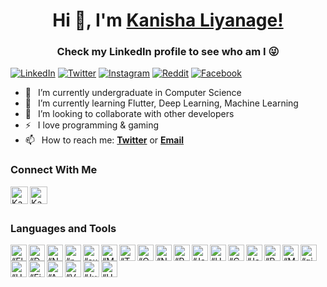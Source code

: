 <h1 align="center"> Hi 👋, I'm <a href="https://github.com/KanishaLiyanage?sub_confirmation=1">Kanisha Liyanage!</a></h1>
<h3 align="center">Check my LinkedIn profile to see who am I 😜</h3>

[![LinkedIn](https://img.shields.io/badge/LinkedIn-%230077B5.svg?logo=linkedin&logoColor=white)](https://linkedin.com/in/kanisha-liyanage)
[![Twitter](https://img.shields.io/badge/Twitter-%231DA1F2.svg?logo=Twitter&logoColor=white)](https://twitter.com/dilumkanisha)
[![Instagram](https://img.shields.io/badge/Instagram-%23E4405F.svg?logo=Instagram&logoColor=white)](https://instagram.com/kanisha_liyanage)
[![Reddit](https://img.shields.io/badge/Reddit-%23FF4500.svg?logo=Reddit&logoColor=white)](https://reddit.com/user/KanishaL)
[![Facebook](https://img.shields.io/badge/Facebook-%231877F2.svg?logo=Facebook&logoColor=white)](https://facebook.com/kanisha.liyanage)

- 🔭 &ensp;I’m currently undergraduate in Computer Science
- 🌱 &ensp;I’m currently learning Flutter, Deep Learning, Machine Learning
- 👯 &ensp;I’m looking to collaborate with other developers
- ⚡ &ensp;I love programming & gaming
- 📫 &ensp;How to reach me: [**Twitter**](https://twitter.com/dilumkanisha) or [**Email**](mailto:kanishaliyanage.dev@gmail.com)

### Connect With Me

[<img align="left" alt="Kanisha Liyanage | Twitter" width="28px" src="https://www.vectorlogo.zone/logos/twitter/twitter-official.svg" />](https://twitter.com/dilumkanisha)
[<img align="left" alt="Kanisha Liyanage | LinkedIn" width="28px" src="https://www.vectorlogo.zone/logos/linkedin/linkedin-icon.svg" />](https://linkedin.com/in/kanisha-liyanage)
<br />
<br />

### Languages and Tools

<img align="left" alt=“Flutter” width="26px" src="https://www.vectorlogo.zone/logos/flutterio/flutterio-icon.svg" />
<img align="left" alt=“Dart” width="26px" src="https://www.vectorlogo.zone/logos/dartlang/dartlang-icon.svg" />
<img align="left" alt=“Node.js” width="26px" src="https://www.vectorlogo.zone/logos/nodejs/nodejs-icon.svg" />
<img align="left" alt=“npm” width="26px" src="https://www.vectorlogo.zone/logos/npmjs/npmjs-icon.svg" />
<img align="left" alt=“express.js” width="26px" src="https://www.vectorlogo.zone/logos/expressjs/expressjs-icon.svg" />
<img align="left" alt=“MongoDB” width="26px" src="https://www.vectorlogo.zone/logos/mongodb/mongodb-icon.svg" />
<img align="left" alt=“Tensorflow” width="26px" src="https://www.vectorlogo.zone/logos/tensorflow/tensorflow-icon.svg" />
<img align="left" alt=“OpenCV” width="26px" src="https://www.vectorlogo.zone/logos/opencv/opencv-icon.svg" />
<img align="left" alt=“NumPy” width="26px" src="https://www.vectorlogo.zone/logos/numpy/numpy-icon.svg" />
<img align="left" alt=“Panda” width="26px" src="https://www.vectorlogo.zone/logos/usepanda/usepanda-icon.svg" />
<img align="left" alt=“Java” width="26px" src="https://www.vectorlogo.zone/logos/java/java-icon.svg" />
<img align="left" alt=“HTML5” width="26px" src="https://www.vectorlogo.zone/logos/w3_html5/w3_html5-icon.svg" />
<img align="left" alt=“CSS” width="26px" src="https://www.vectorlogo.zone/logos/w3_css/w3_css-icon.svg" />
<img align="left" alt=“JavaScript” width="26px" src="https://www.freepnglogos.com/uploads/javascript-png/javascript-vector-logo-yellow-png-transparent-javascript-vector-12.png" />
<img align="left" alt=“PHP” width="26px" src="https://www.freepnglogos.com/uploads/logo-php-png/php-website-design-squared-brain-3.png" />
<img align="left" alt=“MySQL” width="26px" src="https://www.vectorlogo.zone/logos/mysql/mysql-icon.svg" />

<img align="left" alt=“git” width="26px" src="https://www.vectorlogo.zone/logos/git-scm/git-scm-icon.svg" />
<img align="left" alt=“Heroku” width="26px" src="https://www.vectorlogo.zone/logos/heroku/heroku-icon.svg" />

<img align="left" alt=“Figma” width="26px" src="https://www.vectorlogo.zone/logos/figma/figma-icon.svg" />
<img align="left" alt=“AdobeIllustrator” width="26px" src="https://www.vectorlogo.zone/logos/adobe_illustrator/adobe_illustrator-icon.svg" />

<img align="left" alt=“VSCode” width="26px" src="https://www.vectorlogo.zone/logos/visualstudio_code/visualstudio_code-icon.svg" />
<img align="left" alt=“Jupyter” width="26px" src="https://www.vectorlogo.zone/logos/jupyter/jupyter-icon.svg" />
<img align="left" alt=“Unity” width="26px" src="https://www.vectorlogo.zone/logos/unity3d/unity3d-icon.svg" />

